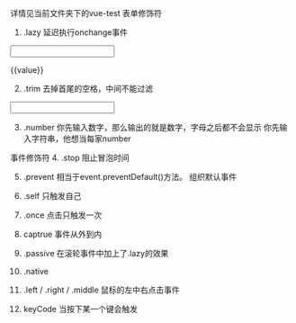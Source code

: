 详情见当前文件夹下的vue-test
表单修饰符
1. .lazy 延迟执行onchange事件
<div>
  <input type="text" v-model.lazy="value">
  <p>{{value}}</p>
</div>

2. .trim 去掉首尾的空格，中间不能过滤
<input type="text" v-model.trim="value">

3. .number 
你先输入数字，那么输出的就是数字，字母之后都不会显示
你先输入字符串，他想当每家number

事件修饰符
4. .stop
阻止冒泡时间

5. .prevent
相当于event.preventDefault()方法。
组织默认事件

6. .self
只触发自己

7. .once
点击只触发一次

8. captrue
事件从外到内

9. .passive
在滚轮事件中加上了.lazy的效果

10. .native

11. .left / .right / .middle
鼠标的左中右点击事件

12. keyCode
当按下某一个键会触发
